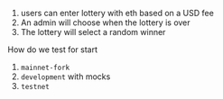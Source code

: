 1. users can enter lottery with eth based on a USD fee
2. An admin will choose when the lottery is over
3. The lottery will select a random winner

How do we test for start

1. `mainnet-fork`
2. `development` with mocks
3. `testnet`
